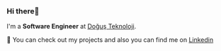 ### Hi there👋

I'm a **Software Engineer** at [Doğuş Teknoloji](https://www.linkedin.com/in/hanifitayfur/).


💬 You can check out my projects and also you can find me on [Linkedin](https://www.linkedin.com/in/hanifitayfur/)




<!--
**hanifitayfur/hanifitayfur** is a ✨ _special_ ✨ repository because its `README.md` (this file) appears on your GitHub profile.

Here are some ideas to get you started:

- 🔭 I’m currently working on ...
- 🌱 I’m currently learning ...
- 👯 I’m looking to collaborate on ...
- 🤔 I’m looking for help with ...
- 💬 Ask me about ...
- 📫 How to reach me: ...
- 😄 Pronouns: ...
- ⚡ Fun fact: ...
-->

